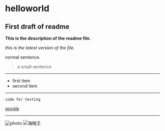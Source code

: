 # helloworld
## First draft of readme
**This is the description of the readme file.**

*this is the latest version of the file.*

normal sentence.
>a small sentence
---
- first item
- second item
---

`code for testing`

[google](https://www.google.com/?hl=zh-TW)
 
---
![photo](https://img0.baidu.com/it/u=4018324696,3842263606&fm=253&fmt=auto&app=138&f=JPEG?w=757&h=500)
![海賊王](https://img1.baidu.com/it/u=3984690001,2976748069&fm=253&fmt=auto&app=120&f=JPEG?w=800&h=1422)
